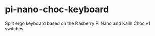 # pi-nano-choc-keyboard
Split ergo keyboard based on the Rasberry Pi Nano and Kailh Choc v1 switches
